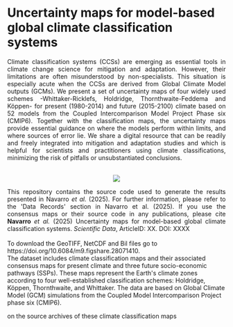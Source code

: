 # Uncertainty maps for model-based global climate classification systems

<div align="justify">  Climate classification systems (CCSs) are emerging as essential tools in climate change science for mitigation and adaptation. However,
their limitations are often misunderstood by non-specialists. This situation is especially acute when the CCSs are derived from Global
Climate Model outputs (GCMs). We present a set of uncertainty maps of four widely used schemes -Whittaker-Ricklefs, Holdridge,
Thornthwaite-Feddema and Köppen- for present (1980-2014) and future (2015-2100) climate based on 52 models from the Coupled
Intercomparison Model Project Phase six (CMIP6). Together with the classification maps, the uncertainty maps provide essential guidance
on where the models perform within limits, and where sources of error lie. We share a digital resource that can be readily and freely
integrated into mitigation and adaptation studies and which is helpful for scientists and practitioners using climate classifications,
minimizing the risk of pitfalls or unsubstantiated conclusions.   </div>
 <br />
<p align="center">
  <img src="https://github.com/user-attachments/assets/38f5a3cd-911e-4104-8d35-b64154e8868a">
</p>

<div align="justify"> 
This repository contains the source code used to generate the results presented in Navarro <i>et al.</i> (2025). For further information, please refer to the 'Data Records' section in Navarro et al. (2025). 
If you use the consensus maps or their source code in any publications, please cite <b> Navarro </b> <i>et al.</i> (2025) Uncertainty maps for model-based global climate classification systems. <i>Scientific Data</i>, ArticleID: XX. DOI: XXXX </div>
<br />
To download the GeoTIFF, NetCDF and Bil files go to https://doi.org/10.6084/m9.figshare.28071410.  <br />
The dataset includes climate classification maps and their associated consensus maps for present climate and three future socio-economic pathways (SSPs). 
These maps represent the Earth's climate zones according to four well-established classification schemes: Holdridge, Köppen, Thornthwaite, and Whittaker. 
The data are based on Global Climate Model (GCM) simulations from the Coupled Model Intercomparison Project phase six (CMIP6). 

on the source archives of these climate classification maps
